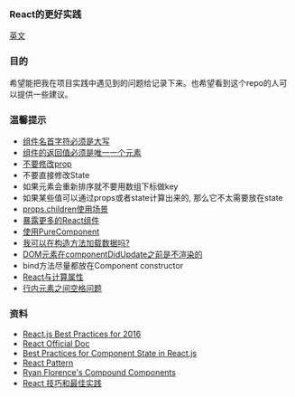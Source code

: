 ### React的更好实践

[英文](./README.md)

### 目的

希望能把我在项目实践中遇见到的问题给记录下来。也希望看到这个repo的人可以提供一些建议。

### 温馨提示

* [组件名首字符必须是大写](./details/user-defined-component-must-be-capitalized.md)
* [组件的返回值必须是唯一一个元素](./details/component-return-only-one-child.md)
* [不要修改prop](./details/props-are-read-only.md)
* 不要直接修改State
* 如果元素会重新排序就不要用数组下标做key
* 如果某些值可以通过props或者state计算出来的, 那么它不太需要放在state
* [props.children使用场景](./details/props-children.md)
* [暴露更多的React组件](./details/export-more-components.md)
* [使用PureComponent](./details/pure-component.md)
* [我可以在构造方法加载数据吗?](https://github.com/facebook/react/issues/9021)
* [DOM元素在componentDidUpdate之前是不渲染的](https://github.com/facebook/react/issues/9033)
* bind方法尽量都放在Component constructor
* [React与计算属性](./details/computed.md)
* [行内元素之间空格问题](./details/white-space-between-inline-element.md)

### 资料
* [React.js Best Practices for 2016](https://blog.risingstack.com/react-js-best-practices-for-2016/)
* [React Official Doc](https://facebook.github.io/react/)
* [Best Practices for Component State in React.js](http://brewhouse.io/blog/2015/03/24/best-practices-for-component-state-in-reactjs.html)
* [React Pattern](http://reactpatterns.com/)
* [Ryan Florence's Compound Components](https://www.youtube.com/watch?v=hEGg-3pIHlE)
* [React 技巧和最佳实践](http://www.jianshu.com/p/90a72128ec76)
